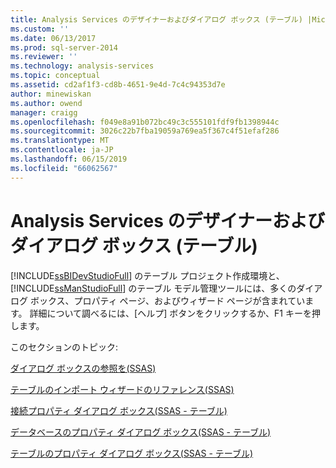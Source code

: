 ```yaml
---
title: Analysis Services のデザイナーおよびダイアログ ボックス (テーブル) |Microsoft Docs
ms.custom: ''
ms.date: 06/13/2017
ms.prod: sql-server-2014
ms.reviewer: ''
ms.technology: analysis-services
ms.topic: conceptual
ms.assetid: cd2af1f3-cd8b-4651-9e4d-7c4c94353d7e
author: minewiskan
ms.author: owend
manager: craigg
ms.openlocfilehash: f049e8a91b072bc49c3c555101fdf9fb1398944c
ms.sourcegitcommit: 3026c22b7fba19059a769ea5f367c4f51efaf286
ms.translationtype: MT
ms.contentlocale: ja-JP
ms.lasthandoff: 06/15/2019
ms.locfileid: "66062567"
---
```

# <a name="analysis-services-designers-and-dialog-boxes-tabular"></a>Analysis Services のデザイナーおよびダイアログ ボックス (テーブル)
  [!INCLUDE[ssBIDevStudioFull](../includes/ssbidevstudiofull-md.md)] のテーブル プロジェクト作成環境と、[!INCLUDE[ssManStudioFull](../includes/ssmanstudiofull-md.md)] のテーブル モデル管理ツールには、多くのダイアログ ボックス、プロパティ ページ、およびウィザード ページが含まれています。 詳細について調べるには、[ヘルプ] ボタンをクリックするか、F1 キーを押します。  
  
 このセクションのトピック:  
  
 [ダイアログ ボックスの参照を&#40;SSAS&#41;](dialog-boxes-reference-ssas.md)  
  
 [テーブルのインポート ウィザードのリファレンス&#40;SSAS&#41;](table-import-wizard-reference-ssas.md)  
  
 [接続プロパティ ダイアログ ボックス&#40;SSAS - テーブル&#41;](connection-properties-dialog-box-ssas-tabular.md)  
  
 [データベースのプロパティ ダイアログ ボックス&#40;SSAS - テーブル&#41;](database-properties-dialog-box-ssas-tabular.md)  
  
 [テーブルのプロパティ ダイアログ ボックス&#40;SSAS - テーブル&#41;](table-properties-dialog-box-ssas-tabular.md)  
  
  
